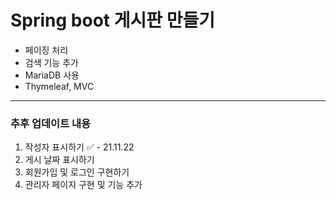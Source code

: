 # Spring boot 게시판 만들기
- 페이징 처리
- 검색 기능 추가
- MariaDB 사용
- Thymeleaf, MVC
<hr>

### 추후 업데이트 내용
1. 작성자 표시하기 ✅ - 21.11.22
2. 게시 날짜 표시하기
3. 회원가입 및 로그인 구현하기
4. 관리자 페이지 구현 및 기능 추가